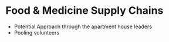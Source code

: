 # Food & Medicine Supply Chains

* Potential Approach through the apartment house leaders
* Pooling volunteers

